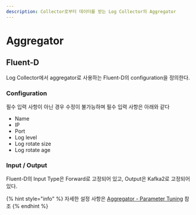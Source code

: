 ```yaml
---
description: Collector로부터 데이터를 받는 Log Collector의 Aggregator
---
```


# Aggregator

## Fluent-D

Log Collector에서 aggregator로 사용하는 Fluent-D의 configuration을 정의한다.

### Configuration

필수 입력 사항이 아닌 경우 수정이 불가능하며 필수 입력 사항은 아래와 같다

* Name
* IP
* Port
* Log level
* Log rotate size
* Log rotate age

### Input / Output

Fluent-D의 Input Type은 Forward로 고정되어 있고, Output은 Kafka2로 고정되어 있다.&#x20;



{% hint style="info" %}
자세한 설정 사항은 [Aggregator - Parameter Tuning](../../../engine/log-collector/parameter-tuning/) 참조
{% endhint %}

